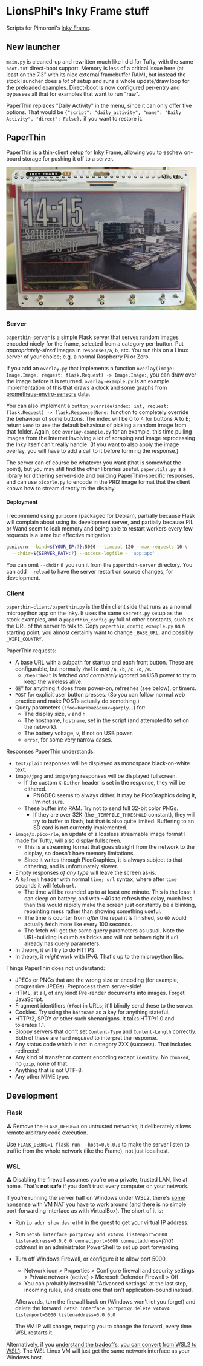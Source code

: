 # LionsPhil's Inky Frame stuff

Scripts for Pimoroni's [Inky Frame](https://shop.pimoroni.com/products/inky-frame-7-3).

## New launcher

`main.py` is cleaned-up and rewritten much like I did for Tufty, with the same `boot.txt` direct-boot support.
Memory is less of a critical issue here (at least on the 7.3" with its nice external framebuffer RAM), but instead the stock launcher does a *lot* of setup and runs a whole update/draw loop for the preloaded examples.
Direct-boot is now configured per-entry and bypasses all that for examples that want to run "raw".

PaperThin replaces "Daily Activity" in the menu, since it can only offer five options.
That would be `{"script": "daily_activity", "name": "Daily Activity", "direct": False},` if you want to restore it.

## PaperThin

PaperThin is a thin-client setup for Inky Frame, allowing you to eschew on-board storage for pushing it off to a server.

![Example photo frame with overlaid time, date, and environment sensor graph](paperthin-silicon-docks.jpg)

### Server

`paperthin-server` is a simple Flask server that serves random images encoded nicely for the frame, selected from a category per-button.
Put *appropriately-sized* images in `responses/a`, `b`, etc.
You run this on a Linux server of your choice; e.g. a normal Raspberry Pi or Zero.

If you add an `overlay.py` that implements a function `overlay(image: Image.Image, request: flask.Request) -> Image.Image:`, you can draw over the image before it is returned.
`overlay-example.py` is an example implementation of this that draws a clock and some graphs from [prometheus-enviro-sensors](https://github.com/LionsPhil/prometheus-enviro-sensors) data.

You can also implement a `button_override(index: int, request: flask.Request) -> flask.Response|None:` function to completely override the behaviour of some buttons.
The index will be 0 to 4 for buttons A to E; return `None` to use the default behaviour of picking a random image from that folder.
Again, see `overlay-example.py` for an example, this time pulling images from the Internet involving a lot of scraping and image reprocessing the Inky itself can't really handle.
(If you want to also apply the image overlay, you will have to add a call to it before forming the response.)

The server can of course be whatever you want (that is somewhat the point), but you may still find the other libraries useful.
`paperutils.py` is a library for dithering server-side and building PaperThin-specific responses, and can use `picorle.py` to encode in the PRI2 image format that the client knows how to stream directly to the display.

#### Deployment

I recommend using `gunicorn` (packaged for Debian), partially because Flask will complain about using its development server, and partially because PIL or Wand seem to leak memory and being able to restart workers every few requests is a lame but effective mitigation:

```sh
gunicorn --bind=${YOUR_IP:?}:5000 --timeout 120 --max-requests 10 \
  --chdir=${SERVER_PATH:?} --access-logfile - 'app:app'
```

You can omit `--chdir` if you run it from the `paperthin-server` directory.
You can add `--reload` to have the server restart on source changes, for development.

### Client

`paperthin-client/paperthin.py` is the thin client side that runs as a normal micropython app on the Inky.
It uses the same `secrets.py` setup as the stock examples, and a `paperthin_config.py` full of other constants, such as the URL of the server to talk to.
Copy `paperthin_config_example.py` as a starting point; you almost certainly want to change `_BASE_URL`, and possibly `_WIFI_COUNTRY`.

PaperThin requests:

- A base URL with a subpath for startup and each front button.
  These are configurable, but normally `/hello` and `/a`, `/b`, `/c`, `/d`, `/e`.
  - `/heartbeat` is fetched *and completely ignored* on USB power to try to keep the wireless alive.
- `GET` for anything it does from power-on, refreshes (see below), or timers.
- `POST` for explicit user button presses.
  (So you can follow normal web practice and make POSTs actually do something.)
- Query parameters (`?foo=bar+baz&quux=garply`...) for:
  - The display size, `w` and `h`.
  - The hostname, `hostname`, set in the script (and attempted to set on the network).
  - The battery voltage, `v`, if not on USB power.
  - `error`, for some very narrow cases.

Responses PaperThin understands:

- `text/plain` responses will be displayed as monospace black-on-white text.
- `image/jpeg` and `image/png` responses will be displayed fullscreen.
  - If the custom `X-Dither` header is set in the response, they will be dithered.
    - PNGDEC seems to always dither. It may be PicoGraphics doing it, I'm not sure.
  - These buffer into RAM. Try not to send full 32-bit color PNGs.
    - If they are over 32K (the `_TEMPFILE_THRESHOLD` constant), they will try to buffer to flash, but that is also quite limited. Buffering to an SD card is not currently implemented.
- `image/x.pico-rle`, an update of a lossless streamable image format I made for Tufty, will also display fullscreen.
  - This is a streaming format that goes straight from the network to the display, so doesn't have memory limitations.
  - Since it writes through PicoGraphics, it is always subject to that dithering, and is unfortunately slower.
- Empty responses *of any type* will leave the screen as-is.
- A `Refresh` header with normal `time; url` syntax, where after `time` seconds it will fetch `url`.
  - The time will be rounded up to at least one minute.
    This is the least it can sleep on battery, and with ~40s to refresh the delay, much less than this would rapidly make the screen just constantly be a blinking, repainting mess rather than showing something useful.
  - The time is counter from *after* the repaint is finished, so `60` would actually fetch more like every 100 seconds.
  - The fetch will get the same query parameters as usual.
    Note the URL-building is dumb as bricks and will not behave right if `url` already has query parameters.
- In theory, it will try to do HTTPS.
- In theory, it *might* work with IPv6. That's up to the micropython libs.

Things PaperThin does not understand:

- JPEGs or PNGs that are the wrong size or encoding (for example, progressive JPEGs).
  Preprocess them server-side!
- HTML, at all, of any kind! Pre-render documents into images. Forget JavaScript.
- Fragment identifiers (`#foo`) in URLs; it'll blindly send these to the server.
- Cookies. Try using the `hostname` as a key for anything stateful.
- HTTP/2, SPDY or other such shenanigans. It talks HTTP/1.0 and tolerates 1.1.
- Sloppy servers that don't set `Content-Type` and `Content-Length` correctly.
  Both of these are hard *required* to interpret the response.
- Any status code which is not in category 2XX (success). That includes redirects!
- Any kind of transfer or content encoding except `identity`.
  No `chunked`, no `gzip`, none of that.
- Anything that is not UTF-8.
- Any other MIME type.

## Development

### Flask

⚠️ Remove the `FLASK_DEBUG=1` on untrusted networks; it deliberately allows remote arbitrary code execution.

Use `FLASK_DEBUG=1 flask run --host=0.0.0.0` to make the server listen to traffic from the whole network (like the Frame), not just localhost.

### WSL

⚠️ Disabling the firewall assumes you're on a private, trusted LAN, like at home.
That's **not safe** if you don't trust every computer on your network.

If you're running the server half on Windows under WSL2, there's [some nonsense](https://learn.microsoft.com/en-us/windows/wsl/networking#accessing-a-wsl-2-distribution-from-your-local-area-network-lan) with VM NAT you have to work around (and there is no simple port-forwarding interface as with VirtualBox).
The short of it is:

- Run `ip addr show dev eth0` in the guest to get your virtual IP address.
- Run `netsh interface portproxy add v4tov4 listenport=5000 listenaddress=0.0.0.0 connectport=5000 connectaddress=`_(that address)_ in an administrator PowerShell to set up port forwarding.
- Turn off Windows Firewall, or configure it to allow port 5000.
  - Network icon > Properties > Configure firewall and security settings > Private network (active) > Microsoft Defender Firewall > Off
  - You can probably instead hit "Advanced settings" at the last step, incoming rules, and create one that isn't application-bound instead.

  Afterwards, turn the firewall back on (Windows won't let you forget) and delete the forward: `netsh interface portproxy delete v4tov4 listenport=5000 listenaddress=0.0.0.0`

  The VM IP will change, requring you to change the forward, every time WSL restarts it.

Alternatively, if you [understand the tradeoffs](https://learn.microsoft.com/en-us/windows/wsl/compare-versions), [you can convert from WSL2 to WSL1](https://learn.microsoft.com/en-us/windows/wsl/install#upgrade-version-from-wsl-1-to-wsl-2).
The WSL Linux VM will just get the same network interface as your Windows host.
